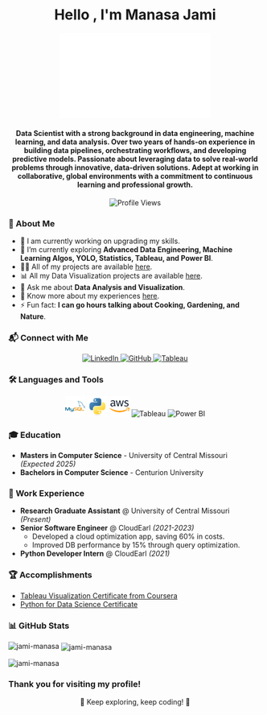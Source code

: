 

<h1 align="center">Hello , I'm Manasa Jami</h1>

<p align="center">
  <img src="https://github.com/jami-manasa/jami-manasa/blob/main/f2.png" alt="Profile Pic" width="300"/>
</p>

<h4 align="center">Data Scientist with a strong background in data engineering, machine learning, and data analysis. Over two years of hands-on experience in building data pipelines, orchestrating workflows, and developing predictive models. Passionate about leveraging data to solve real-world problems through innovative, data-driven solutions. Adept at working in collaborative, global environments with a commitment to continuous learning and professional growth.</h4>

<p align="center">
  <img src="https://komarev.com/ghpvc/?username=jami-manasa&label=Profile%20Views&color=0e75b6&style=for-the-badge" alt="Profile Views"/>
</p>

### 🚀 About Me

- 🔭 I am currently working on upgrading my skills.
- 🌱 I’m currently exploring **Advanced Data Engineering, Machine Learning Algos, YOLO, Statistics, Tableau, and Power BI**.
- 👨‍💻 All of my projects are available [here](https://github.com/jami-manasa).
- 📊 All my Data Visualization projects are available [here](https://public.tableau.com/app/profile/j.manasa/).
- 💬 Ask me about **Data Analysis and Visualization**.
- 📄 Know more about my experiences [here](https://www.linkedin.com/in/jami-manasa/).
- ⚡ Fun fact: **I can go hours talking about Cooking, Gardening, and Nature**.

### 📬 Connect with Me

<p align="center">
  <a href="https://linkedin.com/in/jami-manasa" target="_blank">
    <img src="https://raw.githubusercontent.com/rahuldkjain/github-profile-readme-generator/master/src/images/icons/Social/linked-in-alt.svg" alt="LinkedIn" height="30" width="40" />
  </a>
  <a href="https://github.com/jami-manasa" target="_blank">
    <img src="https://github.githubassets.com/images/modules/logos_page/GitHub-Mark.png" alt="GitHub" height="30" width="40" />
  </a>
  <a href="https://public.tableau.com/app/profile/j.manasa/" target="_blank">
    <img src="https://www.selectdistinct.co.uk/wp-content/uploads/2023/03/Tableau-logo-removebg-preview.png" alt="Tableau" height="30" width="40" />
  </a>
</p>

### 🛠️ Languages and Tools

<p align="center">
  <img src="https://raw.githubusercontent.com/devicons/devicon/master/icons/mysql/mysql-original-wordmark.svg" alt="MySQL" width="40" height="40" />
  <img src="https://raw.githubusercontent.com/devicons/devicon/master/icons/python/python-original.svg" alt="Python" width="40" height="40" />
  <img src="https://raw.githubusercontent.com/devicons/devicon/master/icons/amazonwebservices/amazonwebservices-original-wordmark.svg" alt="AWS" width="40" height="40" />
  <img src="https://www.selectdistinct.co.uk/wp-content/uploads/2023/03/Tableau-logo-removebg-preview.png" alt="Tableau" width="40" height="40" />
  <img src="https://its.ucr.edu/sites/default/files/styles/form_preview/public/powerbi%20logo%201.png?itok=yYXO-S-V" alt="Power BI" width="40" height="40" />
</p>

### 🎓 Education

- **Masters in Computer Science** - University of Central Missouri *(Expected 2025)*
- **Bachelors in Computer Science** - Centurion University

### 💼 Work Experience

- **Research Graduate Assistant** @ University of Central Missouri *(Present)*
- **Senior Software Engineer** @ CloudEarl *(2021-2023)*
  - Developed a cloud optimization app, saving 60% in costs.
  - Improved DB performance by 15% through query optimization.
- **Python Developer Intern** @ CloudEarl *(2021)*

### 🏆 Accomplishments

- [Tableau Visualization Certificate from Coursera](https://www.coursera.org/account/accomplishments/verify/6VM6E62HUK4T?utm_source=link&utm_medium=certificate&utm_content=cert_image&utm_campaign=sharing_cta&utm_product=course)
- [Python for Data Science Certificate](https://www.credly.com/badges/f073772b-a184-440e-8a5e-edeb50012761)

### 📊 GitHub Stats

<p align="center">
 <p><img align="left" src="https://github-readme-stats.vercel.app/api/top-langs?username=jami-manasa&show_icons=true&locale=en&layout=compact" alt="jami-manasa" /></p>

<p>&nbsp;<img align="center" src="https://github-readme-stats.vercel.app/api?username=jami-manasa&show_icons=true&locale=en" alt="jami-manasa" /></p>

<p><img align="center" src="https://github-readme-streak-stats.herokuapp.com/?user=jami-manasa&" alt="jami-manasa" /></p>
</p>

###  Thank you for visiting my profile! 

<p align="center">
  🌟 Keep exploring, keep coding! 🌟
</p>
